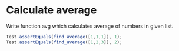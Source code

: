 # Calculate average



Write function avg which calculates average of numbers in given list.



```javascript
Test.assertEquals(find_average([1,1,1]), 1);
Test.assertEquals(find_average([1,2,3]), 2);
```


